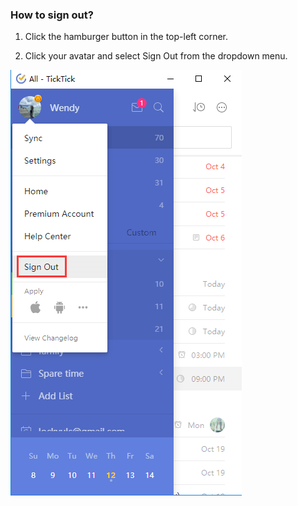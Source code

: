 ### How to sign out?

1. Click the hamburger button in the top-left corner.

2. Click your avatar and select Sign Out from the dropdown menu.

![](../chrome插件/5.1/5.1.3.png)